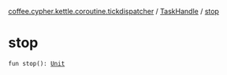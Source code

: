 [coffee.cypher.kettle.coroutine.tickdispatcher](../index.md) / [TaskHandle](index.md) / [stop](./stop.md)

# stop

`fun stop(): `[`Unit`](https://kotlinlang.org/api/latest/jvm/stdlib/kotlin/-unit/index.html)